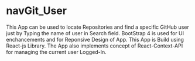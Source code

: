 # navGit_User
This App can be used to locate Repositories and find a specific GitHub user just by Typing the name of user in Search field. BootStrap 4 is used for UI enchancements and for Reponsive Design of App. This App is Build using React-js Library. The App also implements concept of React-Context-API for managing the current user Logged-In.
